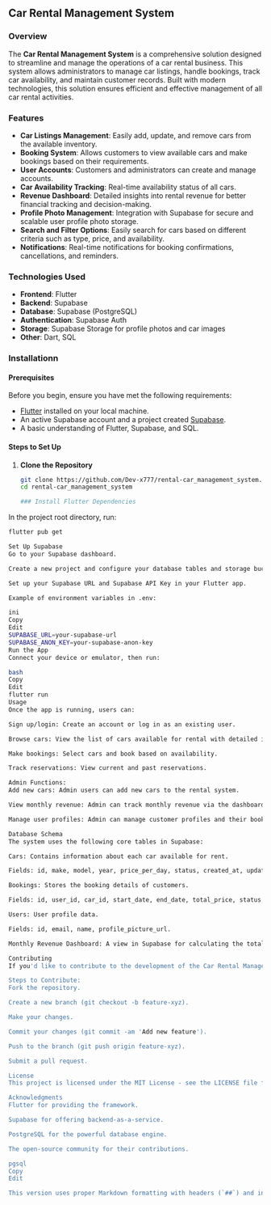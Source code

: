 ## Car Rental Management System

### Overview
The **Car Rental Management System** is a comprehensive solution designed to streamline and manage the operations of a car rental business. This system allows administrators to manage car listings, handle bookings, track car availability, and maintain customer records. Built with modern technologies, this solution ensures efficient and effective management of all car rental activities.

### Features
- **Car Listings Management**: Easily add, update, and remove cars from the available inventory.
- **Booking System**: Allows customers to view available cars and make bookings based on their requirements.
- **User Accounts**: Customers and administrators can create and manage accounts.
- **Car Availability Tracking**: Real-time availability status of all cars.
- **Revenue Dashboard**: Detailed insights into rental revenue for better financial tracking and decision-making.
- **Profile Photo Management**: Integration with Supabase for secure and scalable user profile photo storage.
- **Search and Filter Options**: Easily search for cars based on different criteria such as type, price, and availability.
- **Notifications**: Real-time notifications for booking confirmations, cancellations, and reminders.

### Technologies Used
- **Frontend**: Flutter
- **Backend**: Supabase
- **Database**: Supabase (PostgreSQL)
- **Authentication**: Supabase Auth
- **Storage**: Supabase Storage for profile photos and car images
- **Other**: Dart, SQL

### Installationn

#### Prerequisites
Before you begin, ensure you have met the following requirements:
- [Flutter](https://flutter.dev/docs/get-started/install) installed on your local machine.
- An active Supabase account and a project created [Supabase](https://supabase.io/).
- A basic understanding of Flutter, Supabase, and SQL.

#### Steps to Set Up

1. **Clone the Repository**
   ```bash
   git clone https://github.com/Dev-x777/rental-car_management_system.git
   cd rental-car_management_system

   ### Install Flutter Dependencies
In the project root directory, run:
```bash
flutter pub get

Set Up Supabase
Go to your Supabase dashboard.

Create a new project and configure your database tables and storage buckets.

Set up your Supabase URL and Supabase API Key in your Flutter app.

Example of environment variables in .env:

ini
Copy
Edit
SUPABASE_URL=your-supabase-url
SUPABASE_ANON_KEY=your-supabase-anon-key
Run the App
Connect your device or emulator, then run:

bash
Copy
Edit
flutter run
Usage
Once the app is running, users can:

Sign up/login: Create an account or log in as an existing user.

Browse cars: View the list of cars available for rental with detailed information.

Make bookings: Select cars and book based on availability.

Track reservations: View current and past reservations.

Admin Functions:
Add new cars: Admin users can add new cars to the rental system.

View monthly revenue: Admin can track monthly revenue via the dashboard.

Manage user profiles: Admin can manage customer profiles and their bookings.

Database Schema
The system uses the following core tables in Supabase:

Cars: Contains information about each car available for rent.

Fields: id, make, model, year, price_per_day, status, created_at, updated_at.

Bookings: Stores the booking details of customers.

Fields: id, user_id, car_id, start_date, end_date, total_price, status, created_at, updated_at.

Users: User profile data.

Fields: id, email, name, profile_picture_url.

Monthly Revenue Dashboard: A view in Supabase for calculating the total revenue each month.

Contributing
If you'd like to contribute to the development of the Car Rental Management System, feel free to fork the repository and submit pull requests. Please ensure that your code follows the existing style and passes the tests before submitting.

Steps to Contribute:
Fork the repository.

Create a new branch (git checkout -b feature-xyz).

Make your changes.

Commit your changes (git commit -am 'Add new feature').

Push to the branch (git push origin feature-xyz).

Submit a pull request.

License
This project is licensed under the MIT License - see the LICENSE file for details.

Acknowledgments
Flutter for providing the framework.

Supabase for offering backend-as-a-service.

PostgreSQL for the powerful database engine.

The open-source community for their contributions.

pgsql
Copy
Edit

This version uses proper Markdown formatting with headers (`##`) and includes the setup, usage, database schema, contributing instructions, license, and acknowledgments for your `README.md` file.








